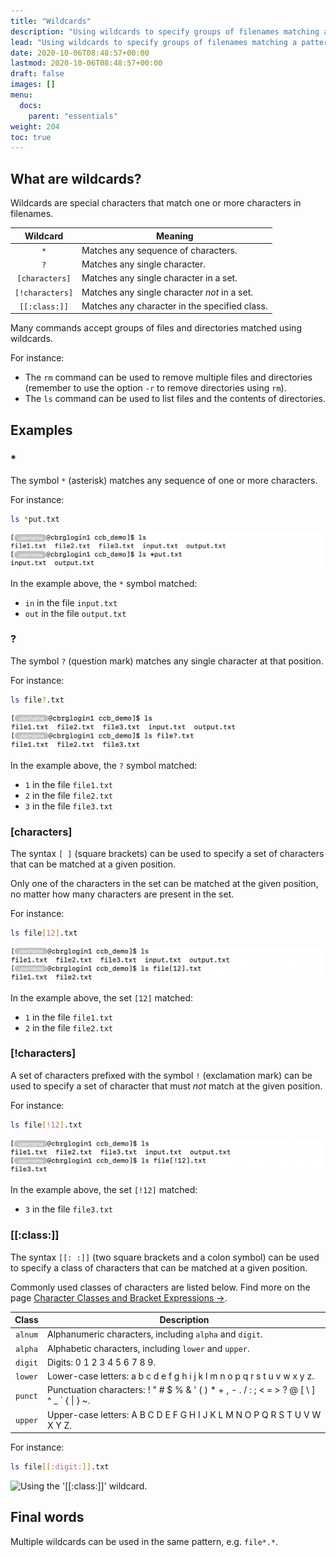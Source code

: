 ```yaml
---
title: "Wildcards"
description: "Using wildcards to specify groups of filenames matching a pattern."
lead: "Using wildcards to specify groups of filenames matching a pattern."
date: 2020-10-06T08:48:57+00:00
lastmod: 2020-10-06T08:48:57+00:00
draft: false
images: []
menu:
  docs:
    parent: "essentials"
weight: 204
toc: true
---
```


## What are wildcards?

Wildcards are special characters that match one or more characters
in filenames.

| Wildcard | Meaning |
|:--------:| ------- |
|   `*`    | Matches any sequence of characters. |
|   `?`    | Matches any single character. |
| `[characters]` | Matches any single character in a set. |
| `[!characters]` | Matches any single character _not_ in a set. |
| `[[:class:]]` | Matches any character in the specified class. |

Many commands accept groups of files and directories matched using wildcards.

For instance:

- The `rm` command can be used to remove multiple files and directories
  (remember to use the option `-r` to remove directories using `rm`).
- The `ls` command can be used to list files and the contents of directories.

## Examples

### *

The symbol `*` (asterisk) matches any sequence of one or more characters.

For instance:

```bash
ls *put.txt
```

![Using the '*' wildcard.](asterisk.png)

In the example above, the `*` symbol matched:

- `in` in the file `input.txt`
- `out` in the file `output.txt`

### ?

The symbol `?` (question mark) matches any single character at that position.

For instance:

```bash
ls file?.txt
```

![Using the '?' wildcard.](question-mark.png)

In the example above, the `?` symbol matched:

- `1` in the file `file1.txt`
- `2` in the file `file2.txt`
- `3` in the file `file3.txt`

### [characters]

The syntax `[ ]` (square brackets) can be used to specify a set of characters
that can be matched at a given position.

Only one of the characters in the set can be matched at the given
position, no matter how many characters are present in the set.

For instance:

```bash
ls file[12].txt
```

![Using the '[characters]' wildcard.](bracket-include.png)

In the example above, the set `[12]` matched:

- `1` in the file `file1.txt`
- `2` in the file `file2.txt`

### [!characters]

A set of characters prefixed with the symbol `!` (exclamation mark)
can be used to specify a set of character that must _not_ match
at the given position.

For instance:

```bash
ls file[!12].txt
```

![Using the '[!characters]' wildcard.](bracket-exclude.png)

In the example above, the set `[!12]` matched:

- `3` in the file `file3.txt`

### [[:class:]]

The syntax `[[: :]]` (two square brackets and a colon symbol)
can be used to specify a class of characters that can be matched at a given position.

Commonly used classes of characters are listed below.
Find more on the page [Character Classes and Bracket Expressions →][character-classes].

| Class | Description |
|:-----:| ----------- |
| `alnum` | Alphanumeric characters, including `alpha` and `digit`. |
| `alpha` | Alphabetic characters, including `lower` and `upper`. |
| `digit` | Digits: 0 1 2 3 4 5 6 7 8 9. |
| `lower` | Lower-case letters: a b c d e f g h i j k l m n o p q r s t u v w x y z. |
| `punct` | Punctuation characters: ! " # $ % & ' ( ) * + , - . / : ; < = > ? @ [ \ ] ^ _ ` { \| } ~. |
| `upper` | Upper-case letters: A B C D E F G H I J K L M N O P Q R S T U V W X Y Z. |

For instance:

```bash
ls file[[:digit:]].txt
```

![Using the '[[:class:]]' wildcard.](bracket-class.png)

## Final words

Multiple wildcards can be used in the same pattern, e.g. `file*.*`.

<!-- Link definitions -->

[character-classes]: https://www.gnu.org/software/grep/manual/html_node/Character-Classes-and-Bracket-Expressions.html
